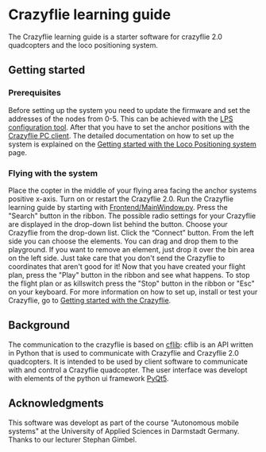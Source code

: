 # Crazyflie learning guide

The Crazyflie learning guide is a starter software for crazyflie 2.0 quadcopters and the loco positioning system.

## Getting started

### Prerequisites
Before setting up the system you need to update the firmware and set the addresses of the nodes from 0-5. This can be achieved with the [LPS configuration tool](www.github.com/bitcraze/lps-tools/releases). After that you have to set the anchor positions with the [Crazyflie PC client](www.github.com/bitcraze/crazyflie-clients-python). The detailed documentation on how to set up the system is explained on the [Getting started with the Loco Positioning system](www.bitcraze.io/getting-started-with-the-loco-positioning-system) page. 

### Flying with the system
Place the copter in the middle of your flying area facing the anchor systems positive x-axis. Turn on or restart the Crazyflie 2.0.
Run the Crazyflie learning guide by starting with [Frontend/MainWindow.py](Frontend/MainWindow.py). 
Press the "Search" button in the ribbon. The possible radio settings for your Crazyflie are displayed in the drop-down list behind the button. Choose your Crazyflie from the drop-down list. Click the “Connect” button. 
From the left side you can choose the elements. You can drag and drop them to the playground. If you want to remove an element, just drop it over the bin area on the left side. Just take care that you don't send the Crazyflie to coordinates that aren't good for it!
Now that you have created your flight plan, press the "Play" button in the ribbon and see what happens. 
To stop the flight plan or as killswitch press the "Stop" button in the ribbon or "Esc" on your keyboard. 
For more information on how to set up, install or test your Crazyflie, go to [Getting started with the Crazyflie](www.bitcraze.io/getting-started-with-the-crazyflie-2-0). 

## Background
The communication to the crazyflie is based on [cflib](www.github.com/bitcraze/crazyflie-lib-python):
cflib is an API written in Python that is used to communicate with Crazyflie
and Crazyflie 2.0 quadcopters. It is intended to be used by client software to
communicate with and control a Crazyflie quadcopter.
The user interface was developt with elements of the python ui framework [PyQt5](www.riverbankcomputing.com/software/pyqt/intro). 

## Acknowledgments
This software was developt as part of the course "Autonomous mobile systems" at the University of Applied Sciences in Darmstadt Germany.
Thanks to our lecturer Stephan Gimbel. 
